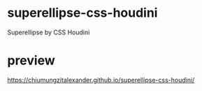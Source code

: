 # superellipse-css-houdini
Superellipse by CSS Houdini

# preview
https://chiumungzitalexander.github.io/superellipse-css-houdini/
